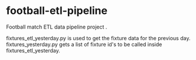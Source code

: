 # football-etl-pipeline
Football match ETL data pipeline project .

fixtures_etl_yesterday.py is used to get the fixture data for the previous day.
fixtures_yesterday.py gets a list of fixture id's to be called inside fixtures_etl_yesterday.
